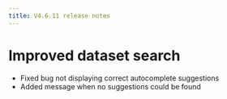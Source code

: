```yaml
---
title: V4.6.11 release notes
---
```


# Improved dataset search

- Fixed bug not displaying correct autocomplete suggestions
- Added message when no suggestions could be found
